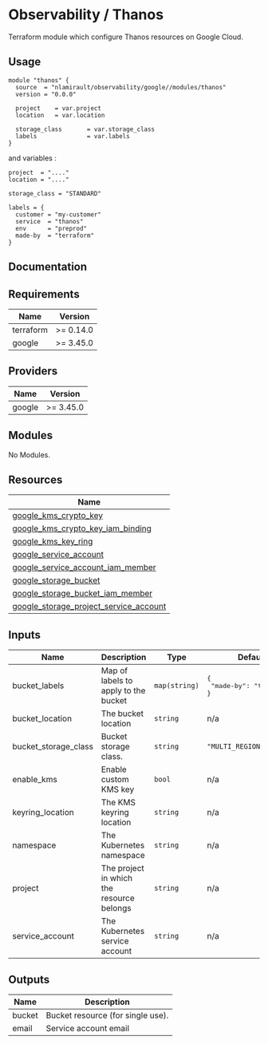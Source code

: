 # Observability / Thanos

Terraform module which configure Thanos resources on Google Cloud.

## Usage

```hcl
module "thanos" {
  source  = "nlamirault/observability/google//modules/thanos"
  version = "0.0.0"

  project    = var.project
  location   = var.location

  storage_class       = var.storage_class
  labels              = var.labels
}
```

and variables :

```hcl
project  = "...."
location = "...."

storage_class = "STANDARD"

labels = {
  customer = "my-customer"
  service  = "thanos"
  env      = "preprod"
  made-by  = "terraform"
}
```

## Documentation

<!-- BEGINNING OF PRE-COMMIT-TERRAFORM DOCS HOOK -->
## Requirements

| Name | Version |
|------|---------|
| terraform | >= 0.14.0 |
| google | >= 3.45.0 |

## Providers

| Name | Version |
|------|---------|
| google | >= 3.45.0 |

## Modules

No Modules.

## Resources

| Name |
|------|
| [google_kms_crypto_key](https://registry.terraform.io/providers/hashicorp/google/3.45.0/docs/resources/kms_crypto_key) |
| [google_kms_crypto_key_iam_binding](https://registry.terraform.io/providers/hashicorp/google/3.45.0/docs/resources/kms_crypto_key_iam_binding) |
| [google_kms_key_ring](https://registry.terraform.io/providers/hashicorp/google/3.45.0/docs/resources/kms_key_ring) |
| [google_service_account](https://registry.terraform.io/providers/hashicorp/google/3.45.0/docs/resources/service_account) |
| [google_service_account_iam_member](https://registry.terraform.io/providers/hashicorp/google/3.45.0/docs/resources/service_account_iam_member) |
| [google_storage_bucket](https://registry.terraform.io/providers/hashicorp/google/3.45.0/docs/resources/storage_bucket) |
| [google_storage_bucket_iam_member](https://registry.terraform.io/providers/hashicorp/google/3.45.0/docs/resources/storage_bucket_iam_member) |
| [google_storage_project_service_account](https://registry.terraform.io/providers/hashicorp/google/3.45.0/docs/data-sources/storage_project_service_account) |

## Inputs

| Name | Description | Type | Default | Required |
|------|-------------|------|---------|:--------:|
| bucket\_labels | Map of labels to apply to the bucket | `map(string)` | <pre>{<br>  "made-by": "terraform"<br>}</pre> | no |
| bucket\_location | The bucket location | `string` | n/a | yes |
| bucket\_storage\_class | Bucket storage class. | `string` | `"MULTI_REGIONAL"` | no |
| enable\_kms | Enable custom KMS key | `bool` | n/a | yes |
| keyring\_location | The KMS keyring location | `string` | n/a | yes |
| namespace | The Kubernetes namespace | `string` | n/a | yes |
| project | The project in which the resource belongs | `string` | n/a | yes |
| service\_account | The Kubernetes service account | `string` | n/a | yes |

## Outputs

| Name | Description |
|------|-------------|
| bucket | Bucket resource (for single use). |
| email | Service account email |
<!-- END OF PRE-COMMIT-TERRAFORM DOCS HOOK -->
